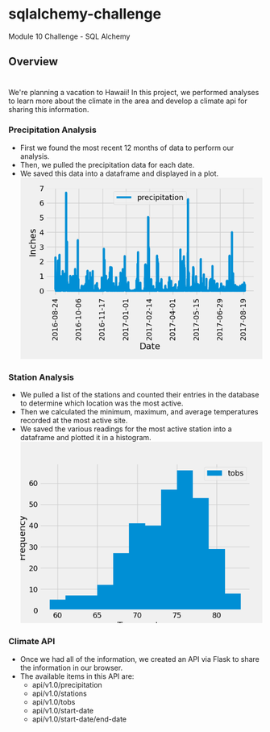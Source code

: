 # sqlalchemy-challenge
Module 10 Challenge - SQL Alchemy

## Overview
#
We're planning a vacation to Hawaii! In this project, we performed analyses to learn more about the climate in the area and develop a climate api for sharing this information.

### Precipitation Analysis
- First we found the most recent 12 months of data to perform our analysis.
- Then, we pulled the precipitation data for each date.
- We saved this data into a dataframe and displayed in a plot.
    ![plot](SurfsUp/Output/precipitation_chart.png)

### Station Analysis
- We pulled a list of the stations and counted their entries in the database to determine which location was the most active.
- Then we calculated the minimum, maximum, and average temperatures recorded at the most active site.
- We saved the various readings for the most active station into a dataframe and plotted it in a histogram.
    ![plot](SurfsUp/Output/tobs_chart.png)

### Climate API
- Once we had all of the information, we created an API via Flask to share the information in our browser. 
- The available items in this API are:
    - api/v1.0/precipitation
    - api/v1.0/stations
    - api/v1.0/tobs
    - api/v1.0/start-date
    - api/v1.0/start-date/end-date

